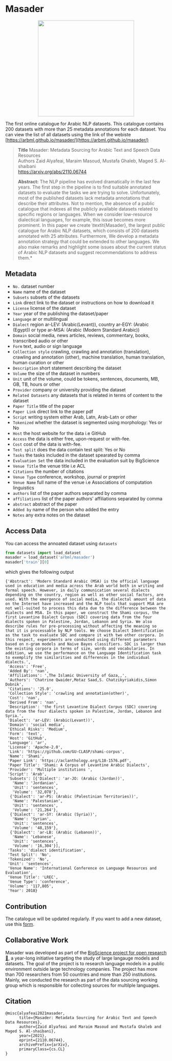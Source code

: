 # Masader 

<p align="center"> 
<img src = "https://user-images.githubusercontent.com/15667714/164975879-d23766e2-4ed9-4ac3-b793-31565e032cce.png" width = "300px"/>
</p>

The first online catalogue for Arabic NLP datasets. This catalogue contains 200 datasets with more than 25 metadata annotations for each dataset. You can view the list of all datasets using the link of the webiste [https://arbml.github.io/masader/](https://arbml.github.io/masader/)

> **Title** Masader: Metadata Sourcing for Arabic Text and Speech Data Resources <br>
> Authors Zaid Alyafeai, Maraim Masoud, Mustafa Ghaleb, Maged S. Al-shaibani <br>
> https://arxiv.org/abs/2110.06744
>
> **Abstract:** The NLP pipeline has evolved dramatically in the last few years. The first step in the pipeline is to find suitable annotated datasets to evaluate the tasks we are trying to solve. Unfortunately, most of the published datasets lack metadata annotations that describe their attributes. Not to mention, the absence of a public catalogue that indexes all the publicly available datasets related to specific regions or languages. When we consider low-resource dialectical languages, for example, this issue becomes more prominent. In this paper we create \textit{Masader}, the largest public catalogue for Arabic NLP datasets, which consists of 200 datasets annotated with 25 attributes. Furthermore, We develop a metadata annotation strategy that could be extended to other languages. We also make remarks and highlight some issues about the current status of Arabic NLP datasets and suggest recommendations to address them.*

## Metadata 

* `No.` dataset number
* `Name` name of the dataset 
* `Subsets` subsets of the datasets
* `Link` direct link to the dataset or instructions on how to download it 
* `License` license of the dataset 
* `Year` year of the publishing the dataset/paper
* `Language` ar or multilingual 
* `Dialect` region ar-LEV: (Arabic(Levant)), country ar-EGY: (Arabic (Egypt)) or type ar-MSA: (Arabic (Modern Standard Arabic))
* `Domain` social media, news articles, reviews, commentary, books, transcribed audio or other
* `Form` text, audio or sign language 
* `Collection style` crawling, crawling and annotation (translation), crawling and annotation (other), machine translation, human translation, human curation or other
* `Description` short statement describing the dataset
* `Volume` the size of the dataset in numbers
* `Unit` unit of the volume, could be tokens, sentences, documents, MB, GB, TB, hours or other
* `Provider` company or university providing the dataset 
* `Related Datasets` any datasets that is related in terms of content to the dataset
* `Paper Title` title of the paper 
* `Paper Link` direct link to the paper pdf 
* `Script` writing system either Arab, Latn, Arab-Latn or other
* `Tokenized` whether the dataset is segmented using morphology: Yes or No 
* `Host` the host website for the data i.e GitHub 
* `Access` the data is either free, upon-request or with-fee.
* `Cost` cost of the data is with-fee. 
* `Test split` does the data contain test split: Yes or No
* `Tasks` the tasks included in the dataset spearated by comma
* `Evaluation Set` the data included in the evaluation suit by BigScience 
* `Venue Title` the venue title i.e ACL
* `Citations` the number of citations 
* `Venue Type` conference, workshop, journal or preprint 
* `Venue Name` full name of the venue i.e Associations of computation linguistics 
* `authors` list of the paper authors separated by comma 
* `affiliations` list of the paper authors' affiliations separated by comma
* `abstract` abstract of the paper 
* `Added by` name of the person who added the entry 
* `Notes` any extra notes on the dataset
 
## Access Data 
You can access the annoated dataset using `datasets`

```python
from datasets import load_dataset 
masader = load_dataset('arbml/masader')
masader['train'][0]
```
which gives the following output 

```
{'Abstract': 'Modern Standard Arabic (MSA) is the official language used in education and media across the Arab world both in writing and formal speech. However, in daily communication several dialects depending on the country, region as well as other social factors, are used. With the emergence of social media, the dialectal amount of data on the Internet have increased and the NLP tools that support MSA are not well-suited to process this data due to the difference between the dialects and MSA. In this paper, we construct the Shami corpus, the first Levantine Dialect Corpus (SDC) covering data from the four dialects spoken in Palestine, Jordan, Lebanon and Syria. We also describe rules for pre-processing without affecting the meaning so that it is processable by NLP tools. We choose Dialect Identification as the task to evaluate SDC and compare it with two other corpora. In this respect, experiments are conducted using different parameters based on n-gram models and Naive Bayes classifiers. SDC is larger than the existing corpora in terms of size, words and vocabularies. In addition, we use the performance on the Language Identification task to exemplify the similarities and differences in the individual dialects.',
 'Access': 'Free',
 'Added By': 'nan',
 'Affiliations': ',The Islamic University of Gaza,,',
 'Authors': 'Chatrine Qwaider,Motaz Saad,S. Chatzikyriakidis,Simon Dobnik',
 'Citations': '25.0',
 'Collection Style': 'crawling and annotation(other)',
 'Cost': 'nan',
 'Derived From': 'nan',
 'Description': 'the first Levantine Dialect Corpus (SDC) covering data from the four dialects spoken in Palestine, Jordan, Lebanon and Syria.',
 'Dialect': 'ar-LEV: (Arabic(Levant))',
 'Domain': 'social media',
 'Ethical Risks': 'Medium',
 'Form': 'text',
 'Host': 'GitHub',
 'Language': 'ar',
 'License': 'Apache-2.0',
 'Link': 'https://github.com/GU-CLASP/shami-corpus',
 'Name': 'Shami',
 'Paper Link': 'https://aclanthology.org/L18-1576.pdf',
 'Paper Title': 'Shami: A Corpus of Levantine Arabic Dialects',
 'Provider': 'Multiple institutions ',
 'Script': 'Arab',
 'Subsets': [{'Dialect': 'ar-JO: (Arabic (Jordan))',
   'Name': 'Jordanian',
   'Unit': 'sentences',
   'Volume': '32,078'},
  {'Dialect': 'ar-PS: (Arabic (Palestinian Territories))',
   'Name': 'Palestanian',
   'Unit': 'sentences',
   'Volume': '21,264'},
  {'Dialect': 'ar-SY: (Arabic (Syria))',
   'Name': 'Syrian',
   'Unit': 'sentences',
   'Volume': '48,159'},
  {'Dialect': 'ar-LB: (Arabic (Lebanon))',
   'Name': 'Lebanese',
   'Unit': 'sentences',
   'Volume': '16,304'}],
 'Tasks': 'dialect identification',
 'Test Split': 'No',
 'Tokenized': 'No',
 'Unit': 'sentences',
 'Venue Name': 'International Conference on Language Resources and Evaluation',
 'Venue Title': 'LREC',
 'Venue Type': 'conference',
 'Volume': '117,805',
 'Year': 2018}
```
## Contribution 
The catalogue will be updated regularly. If you want to add a new dataset, use this [form](https://forms.gle/JnMrJjHumT6ktK9cA).

## Collaborative Work

Masader was developed as part of the [BigScience project for open research 🌸](https://bigscience.huggingface.co/), a year-long initiative targeting the study of large langauge models and datasets. The goal of the project is to research language models in a public environment outside large technology companies. The project has more than 700 researchers from 50 countries and more than 250 institutions. Mainly, we conducted the research as part of the data sourcing working group which is responsible for collecting sources for multilple languages. 

## Citation 

```
@misc{alyafeai2021masader,
      title={Masader: Metadata Sourcing for Arabic Text and Speech Data Resources}, 
      author={Zaid Alyafeai and Maraim Masoud and Mustafa Ghaleb and Maged S. Al-shaibani},
      year={2021},
      eprint={2110.06744},
      archivePrefix={arXiv},
      primaryClass={cs.CL}
}
```

